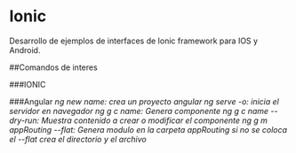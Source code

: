 # Ionic

Desarrollo de ejemplos de interfaces de Ionic framework para IOS y Android. 

##Comandos de interes 

###IONIC

###Angular 
_ng new name: crea un proyecto angular_
_ng serve -o: inicia el servidor en navegador_
_ng g c name: Genera componente_
_ng g c name --dry-run: Muestra contenido a crear o modificar el componente_
_ng g m appRouting --flat: Genera modulo en la carpeta appRouting si no se coloca el --flat crea el directorio y el archivo_
